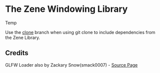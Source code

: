 # The Zene Windowing Library

Temp

Use the [clone](https://github.com/Me222282/ZeneWindowing/tree/clone) branch when using git clone to include dependencies from the Zene Library.

## Credits

GLFW Loader also by Zackary Snow(smack0007) - [Source Page](https://github.com/smack0007/GLFWDotNet)<br>